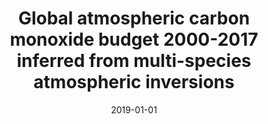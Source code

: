 ---
title: "<b>Global atmospheric carbon monoxide budget 2000-2017 inferred from multi-species atmospheric inversions</b>"
collection: publications
permalink: /publication/2019-01-01-Zheng
date: 2019-01-01
venue: 'Earth System Science Data'
paperurl: 'https://doi.org/doi:10.5194/essd-11-1411-2019'
citation: '<b>41</b> - Zheng B., Chevallier F., Yin Y., Ciais P., Fortems-Cheiney A. et al., <b>Global atmospheric carbon monoxide budget 2000-2017 inferred from multi-species atmospheric inversions</b>, Earth System Science Data, 11, 1411-1436, (2019-01-01). <a href="https://doi.org/doi:10.5194/essd-11-1411-2019">doi:10.5194/essd-11-1411-2019</a> (cited 22 times)

'
---